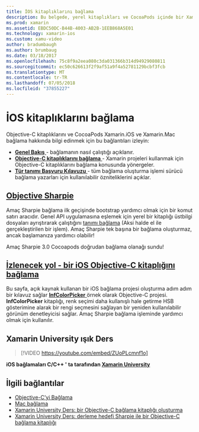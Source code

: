 ```yaml
---
title: İOS kitaplıklarını bağlama
description: Bu belgede, yerel kitaplıkları ve CocoaPods içinde bir Xamarin.iOS uygulaması kullanmak olası hale getirerek C# bağlamaları Objective-C kodu oluşturmayı açıklar.
ms.prod: xamarin
ms.assetid: EBDC50DC-B44B-4003-AB2B-1EEB868A5E01
ms.technology: xamarin-ios
ms.custom: xamu-video
author: bradumbaugh
ms.author: brumbaug
ms.date: 03/18/2017
ms.openlocfilehash: 75c8f9a2eea080c3da031366b314d94929080811
ms.sourcegitcommit: ec50c626613f2f9af51a9f4a52781129bcbf3fcb
ms.translationtype: MT
ms.contentlocale: tr-TR
ms.lasthandoff: 07/05/2018
ms.locfileid: "37855227"
---
```

# <a name="binding-ios-libraries"></a>İOS kitaplıklarını bağlama

Objective-C kitaplıklarını ve CocoaPods Xamarin.iOS ve Xamarin.Mac bağlama hakkında bilgi edinmek için bu bağlantıları izleyin:

- [**Genel Bakış** ](~/cross-platform/macios/binding/overview.md) -
  bağlamanın nasıl çalıştığı açıklanır.
- [**Objective-C kitaplıklarını bağlama** ](~/cross-platform/macios/binding/objective-c-libraries.md) -
  Xamarin projeleri kullanmak için Objective-C kitaplıklarını bağlama konusunda yönergeler.
- [**Tür tanımı Başvuru Kılavuzu** ](~/cross-platform/macios/binding/binding-types-reference.md) -
  tüm bağlama oluşturma işlemi sürücü bağlama yazarları için kullanılabilir özniteliklerini açıklar.

## <a name="objective-sharpiecross-platformmaciosbindingobjective-sharpieindexmd"></a>[Objective Sharpie](~/cross-platform/macios/binding/objective-sharpie/index.md)

Amaç Sharpie bağlama ilk geçişinde bootstrap yardımcı olmak için bir komut satırı aracıdır.
Genel API uygulamasına eşlemek için yerel bir kitaplığı üstbilgi dosyaları ayrıştırarak çalıştığını [tanımı bağlama](~/cross-platform/macios/binding/objective-c-libraries.md) (Aksi halde el ile gerçekleştirilen bir işlem). Amaç Sharpie tek başına bir bağlama oluşturmaz, ancak başlamanıza yardımcı olabilir!

Amaç Sharpie 3.0 Cocoapods doğrudan bağlama olanağı sundu!

## <a name="walkthrough---binding-an-ios-objective-c-librarywalkthroughmd"></a>[İzlenecek yol - bir iOS Objective-C kitaplığını bağlama](walkthrough.md)

Bu sayfa, açık kaynak kullanan bir iOS bağlama projesi oluşturma adım adım bir kılavuz sağlar [ **InfColorPicker** ](https://github.com/InfinitApps/InfColorPicker) örnek olarak Objective-C projesi. **InfColorPicker** kitaplığı, renk seçimi daha kullanışlı hale getirme HSB gösterimine alarak bir rengi seçmesini sağlayan bir yeniden kullanılabilir görünüm denetleyicisi sağlar.
Amaç Sharpie bağlama işleminde yardımcı olmak için kullanılır.

## <a name="xamarin-university-lightning-lecture"></a>Xamarin University ışık Ders

> [!VIDEO https://youtube.com/embed/ZUoPLcmnf1o]

**iOS bağlamaları C/C++ ' ta tarafından [Xamarin University](https://university.xamarin.com/)**

## <a name="related-links"></a>İlgili bağlantılar

- [Objective-C’yi Bağlama](~/cross-platform/macios/binding/index.md)
- [Mac bağlama](~/mac/platform/binding.md)
- [Xamarin University Ders: bir Objective-C bağlama kitaplığı oluşturma](https://university.xamarin.com/classes/track/all#building-an-objective-c-bindings-library)
- [Xamarin University Ders: derleme hedefi Sharpie ile bir Objective-C bağlama kitaplığı](https://university.xamarin.com/classes/track/all#build-an-objective-c-bindings-library-with-objective-sharpie)